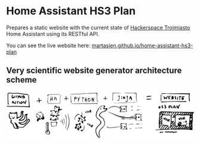 # Home Assistant HS3 Plan

Prepares a static website with the current state of [Hackerspace Trojmiasto](https://hs3.pl/) Home Assistant using its RESTful API.

You can see the live website here:
[martasien.github.io/home-assistant-hs3-plan](https://martasien.github.io/home-assistant-hs3-plan/)

## Very scientific website generator architecture scheme

![alt text](docs/website_generator_scheme.svg)